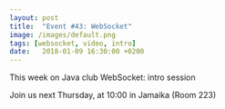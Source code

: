 ```yaml
---
layout: post
title:  "Event #43: WebSocket"
image: /images/default.png
tags: [websocket, video, intro]
date:   2018-01-09 16:30:00 +0200
---
```


This week on Java club
WebSocket: intro session

Join us next Thursday, at 10:00 in Jamaika (Room 223)
